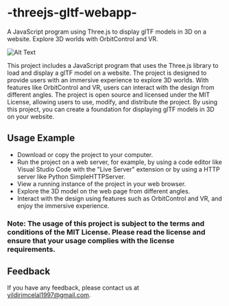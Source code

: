 # -threejs-gltf-webapp-

A JavaScript program using Three.js to display glTF models in 3D on a website. Explore 3D worlds with OrbitControl and VR.

![Alt Text](https://media0.giphy.com/media/zrG7JzoPTOmnAxZyjN/giphy.gif?cid=ecf05e47er7lwbxoyf6v8lkpjaa4fsmui37cw5ui7dcfaj2y&rid=giphy.gif&ct=g)

This project includes a JavaScript program that uses the Three.js library to load and display a glTF model on a website. The project is designed to provide users with an immersive experience to explore 3D worlds. With features like OrbitControl and VR, users can interact with the design from different angles. The project is open source and licensed under the MIT License, allowing users to use, modify, and distribute the project. By using this project, you can create a foundation for displaying glTF models in 3D on your website.

## Usage Example

- Download or copy the project to your computer.
- Run the project on a web server, for example, by using a code editor like Visual Studio Code with the "Live Server" extension or by using a HTTP server like Python SimpleHTTPServer.
- View a running instance of the project in your web browser.
- Explore the 3D model on the web page from different angles.
- Interact with the design using features such as OrbitControl and VR, and enjoy the immersive experience.

### Note: The usage of this project is subject to the terms and conditions of the MIT License. Please read the license and ensure that your usage complies with the license requirements.

## Feedback

If you have any feedback, please contact us at yildirimcelal1997@gmail.com.
